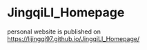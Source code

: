# JingqiLI_Homepage
personal website is published on https://lijingqi97.github.io/JingqiLI_Homepage/
